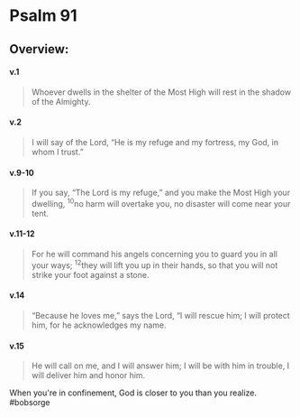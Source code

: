 # Psalm 91

## Overview:


#### v.1
>Whoever dwells in the shelter of the Most High will rest in the shadow of the Almighty.

#### v.2
>I will say of the Lord, “He is my refuge and my fortress, my God, in whom I trust.”

#### v.9-10
>If you say, “The Lord is my refuge,” and you make the Most High your dwelling, <sup>10</sup>no harm will overtake you, no disaster will come near your tent.

#### v.11-12
>For he will command his angels concerning you to guard you in all your ways; <sup>12</sup>they will lift you up in their hands, so that you will not strike your foot against a stone.

#### v.14
>“Because he loves me,” says the Lord, “I will rescue him; I will protect him, for he acknowledges my name.

#### v.15
>He will call on me, and I will answer him; I will be with him in trouble, I will deliver him and honor him.

When you're in confinement, God is closer to you than you realize.
#bobsorge 
